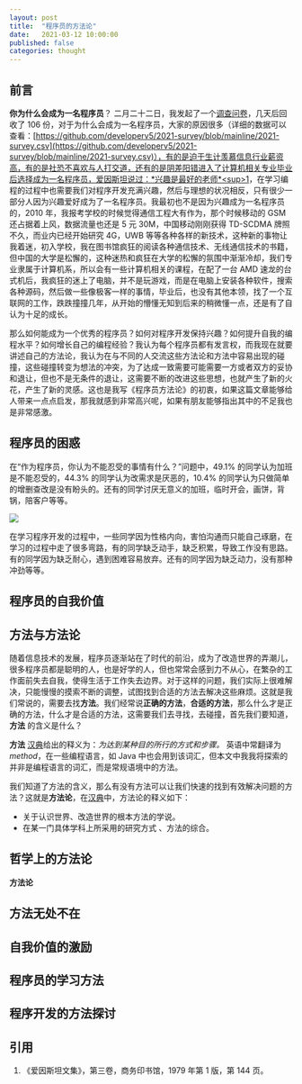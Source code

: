 ```yaml
---
layout: post
title:  "程序员的方法论"
date:   2021-03-12 10:00:00
published: false
categories: thought
---
```

## 前言
 
**你为什么会成为一名程序员**？ 二月二十二日，我发起了一个[调查问卷](https://wj.qq.com/s2/8089068/7a9c)，几天后回收了 106 份，对于为什么会成为一名程序员，大家的原因很多（详细的数据可以查看：[https://github.com/developerv5/2021-survey/blob/mainline/2021-survey.csv](https://github.com/developerv5/2021-survey/blob/mainline/2021-survey.csv)），有的是迫于生计羡慕信息行业薪资高，有的是社恐不喜欢与人打交道，还有的是阴差阳错进入了计算机相关专业毕业后选择成为一名程序员，爱因斯坦说过：*兴趣是最好的老师*<sup>1</sup>，在学习编程的过程中也需要我们对程序开发充满兴趣，然后与理想的状况相反，只有很少一部分人因为兴趣爱好成为了一名程序员。我最初也不是因为兴趣成为一名程序员的，2010 年，我报考学校的时候觉得通信工程大有作为，那个时候移动的 GSM 还占据着上风，数据流量也还是 5 元 30M，中国移动刚刚获得 TD-SCDMA 牌照不久，而业内已经开始研究 4G，UWB 等等各种各样的新技术，这种新的事物让我着迷，初入学校，我在图书馆疯狂的阅读各种通信技术、无线通信技术的书籍，但中国的大学是松懈的，这种迷热和疯狂在大学的松懈的氛围中渐渐冷却，我们专业隶属于计算机系，所以会有一些计算机相关的课程，在配了一台 AMD 速龙的台式机后，我疯狂的迷上了电脑，并不是玩游戏，而是在电脑上安装各种软件，搜索各种源码，然后做一些像极客一样的事情，毕业后，也没有其他本领，找了一个互联网的工作，跌跌撞撞几年，从开始的懵懂无知到后来的稍微懂一点，还是有了自认为十足的成长。

那么如何能成为一个优秀的程序员？如何对程序开发保持兴趣？如何提升自我的编程水平？如何增长自己的编程经验？我认为每个程序员都有发言权，而我现在就要讲述自己的方法论，我认为在与不同的人交流这些方法论和方法中容易出现的碰撞，这些碰撞转变为想法的冲突，为了达成一致需要可能需要一方或者双方的妥协和退让，但也不是无条件的退让，这需要不断的改进这些思想，也就产生了新的火花，产生了新的灵感。这也是我写《程序员方法论》的初衷，如果这篇文章能够给人带来一点点启发，那我就感到非常高兴呢，如果有朋友能够指出其中的不足我也是非常感激。

## 程序员的困惑

在“作为程序员，你认为不能忍受的事情有什么？”问题中，49.1% 的同学认为加班是不能忍受的，44.3% 的同学认为改需求是厌恶的，10.4% 的同学认为只做简单的增删查改是没有盼头的。还有的同学讨厌无意义的加班，临时开会，画饼，背锅，陪客户等等。

![](https://s3.ax1x.com/2021/02/26/yx5tv6.png)

在学习程序开发的过程中，一些同学因为性格内向，害怕沟通而只能自己琢磨，在学习的过程中走了很多弯路，有的同学缺乏动手，缺乏积累，导致工作没有思路。有的同学因为缺乏耐心，遇到困难容易放弃。还有的同学因为缺乏动力，没有那种冲劲等等。



## 程序员的自我价值


## 方法与方法论

随着信息技术的发展，程序员逐渐站在了时代的前沿，成为了改造世界的弄潮儿，很多程序员都是聪明的人，也是好学的人，但也常常会感到力不从心，在繁杂的工作面前失去自我，使得生活于工作失去边界。对于这样的问题，我们实际上很难解决，只能慢慢的摸索不断的调整，试图找到合适的方法去解决这些麻烦。这就是我们常说的，需要去找**方法**。我们经常说**正确的方法**，**合适的方法**，那么什么才是正确的方法，什么才是合适的方法，这需要我们去寻找，去碰撞，首先我们要知道，**方法** 的含义是什么？

**方法** [汉典](https://www.zdic.net/hans/%E6%96%B9%E6%B3%95)给出的释义为：*为达到某种目的所行的方式和步骤。* 英语中常翻译为 *method*，在一些编程语言，如 Java 中也会用到该词汇，但本文中我我将探索的并非是编程语言的词汇，而是常规语境中的方法。

我们知道了方法的含义，那么有没有方法可以让我们快速的找到有效解决问题的方法？这就是**方法论**，在[汉典](https://www.zdic.net/hans/%E6%96%B9%E6%B3%95%E8%AE%BA)中，方法论的释义如下：

+ 关于认识世界、改造世界的根本方法的学说。
+ 在某一门具体学科上所采用的研究方式 、方法的综合。

## 哲学上的方法论

**方法论**

<!--维基百科 方法学（又称为方法论），是哲学用语，指的是研究如何处理问题的一个哲学分支。南宋哲学家朱熹的格物致知论是方法论的典型例子。法国哲学家笛卡儿在1637年出版的哲学论著《谈谈方法》，被认为是有关方法论的重用著作，影响了西方主流学界的思维方式、思想观念、和科学方法的发展，对西方近代科学的快速发展起了相当大的促进作用。


目录
1	定义
2	方法论的发展史
2.1	古中国
2.2	古典西方主流学派
2.2.1	现代复杂科学的出现
3	参考文献
3.1	引用
3.2	来源
4	外部链接
定义
一门学问采用的方法、规则与公理；
一种特定的做法或一套做法；
在某种知识的领域上，对探索知识的原则或做法而作之分析（梅里厄姆-韦伯斯特词典）。
方法学意味着的通用概念就是：在某一门学问或所要探索的知识领域上，对所使用之个别方法加以整合、比较探讨与批判。

大多数科学学问都有它们各自特定的研究方法；方法学的任务，在于提出一系列能够支持这些方法之准确性和有效适用的原理。换言之，方法学在于证明方法的有效或无效，并提出支持采取或不支持采取该方法的理由。

在软件工程与专案管理中，方法学通常是指一系列编撰好的建议方法，有时还包括训练材料、正规教育性程序、工作表和图像工具。与其被称为方法学，这些概念比较适合叫作方法。

方法论的发展史
古中国
参见：格物致知
公元前600年：孔子提出了正名的要求，并提出“能近取譬”和“举一反三”等类推方法。
公元前350年：墨子在《墨经》中阐述了力的概念和力矩原理、杠杆原理，也提出了“粒子论”的雏形，指出“端”是不占有空间的，是物体不可再细分的最小单位。
公元前300年：公孙龙通过对“白马非马”这一命题的具体分析，提出了“唯乎其彼此焉”的正名原则。
公元前250年：韩非提出了“矛盾”概念，揭示了矛盾律。
公元前250年：荀子系统化地整理了名家和墨家对儒家正名思想的逻辑学理论。
公元86年：王充在反对宗教神学的斗争中，著作了《论衡》，强调要通过论证而达到辨真伪、证是非、驳虚假的目的。
公元240年：王弼为代表的“言不尽意”论和欧阳建的“言尽意”论之间的辩论。
公元1000年：程朱学派把“理”作为思想本体，发展出由一理推知诸理的认识论观点，是北宋理学的主要内容。
古典西方主流学派
在1960年代以前，西方科学研究的方法，从机械到人体解剖的研究，基本是按照笛卡儿的《谈谈方法》进行的，对西方近代科学的飞速发展，起了相当大的促进作用。

笛卡儿在《谈谈方法》中指出，研究问题的方法分四个步骤：

永远不接受任何我自己不清楚的真理，就是说要尽量避免鲁莽和偏见，只能是根据自己的判断非常清楚和确定，没有任何值得怀疑的地方的真理。就是说只要没有经过自己切身体会的问题，不管有什么权威的结论，都可以怀疑。这就是著名的“怀疑一切”理论。例如亚里士多德曾下结论说，女人比男人少两颗牙齿。但事实并非如此。
可以将要研究的复杂问题，尽量分解为多个比较简单的小问题，一个一个地分开解决。
将这些小问题从简单到复杂排列，先从容易解决的问题着手。
将所有问题解决后，再综合起来检验，看是否完全，是否将问题彻底解决了。
现代复杂科学的出现
笛卡儿的方法论有其一定的缺陷，如人体功能，只是各部位机械的综合，而对其互相之间的作用则研究不透。直到阿波罗1号登月工程的出现，美国科学家才发现，有的复杂问题无法分解，必须以复杂的方法来对待，因此导致系统工程的出现，方法论的方法才第一次被综合性的方法所取代。系统工程的出现对许多大规模的西方传统科学起了相当大的促进作用，如环境科学，气象学，生物学，人工智能等等。 -->

## 方法无处不在


## 自我价值的激励


## 程序员的学习方法

## 程序开发的方法探讨

## 引用

1.  《爱因斯坦文集》，第三卷，商务印书馆，1979 年第 1 版，第 144 页。